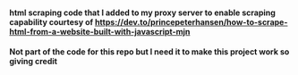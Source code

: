 #### html scraping code that I added to my proxy server to enable scraping capability courtesy of https://dev.to/princepeterhansen/how-to-scrape-html-from-a-website-built-with-javascript-mjn

#### Not part of the code for this repo but I need it to make this project work so giving credit
